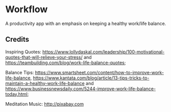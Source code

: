 # Workflow
A productivity app with an emphasis on keeping a healthy work/life balance.

## Credits
Inspiring Quotes: <https://www.lollydaskal.com/leadership/100-motivational-quotes-that-will-relieve-your-stress/> and <https://teambuilding.com/blog/work-life-balance-quotes>;

Balance Tips: <https://www.smartsheet.com/content/how-to-improve-work-life-balance>, <https://www.kantata.com/blog/article/13-tips-tricks-to-maintain-a-healthy-work-life-balance> and <https://www.businessnewsdaily.com/5244-improve-work-life-balance-today.html>;

Meditation Music: <http://pixabay.com>
